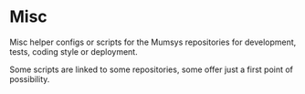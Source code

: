 # Misc

Misc helper configs or scripts for the Mumsys repositories for development,
tests, coding style or deployment.

Some scripts are linked to some repositories, some offer just a first point of
possibility.
